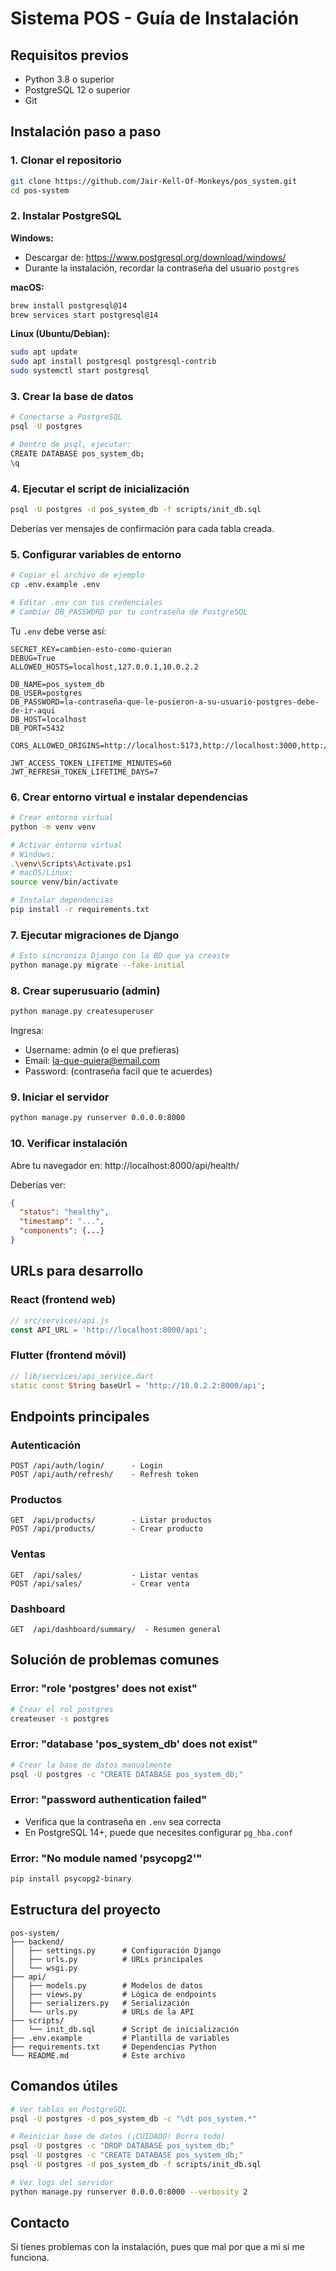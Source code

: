# Sistema POS - Guía de Instalación

## Requisitos previos

- Python 3.8 o superior
- PostgreSQL 12 o superior
- Git

## Instalación paso a paso

### 1. Clonar el repositorio

```bash
git clone https://github.com/Jair-Kell-Of-Monkeys/pos_system.git
cd pos-system
```

### 2. Instalar PostgreSQL

**Windows:**
- Descargar de: https://www.postgresql.org/download/windows/
- Durante la instalación, recordar la contraseña del usuario `postgres`

**macOS:**
```bash
brew install postgresql@14
brew services start postgresql@14
```

**Linux (Ubuntu/Debian):**
```bash
sudo apt update
sudo apt install postgresql postgresql-contrib
sudo systemctl start postgresql
```

### 3. Crear la base de datos

```bash
# Conectarse a PostgreSQL
psql -U postgres

# Dentro de psql, ejecutar:
CREATE DATABASE pos_system_db;
\q
```

### 4. Ejecutar el script de inicialización

```bash
psql -U postgres -d pos_system_db -f scripts/init_db.sql
```

Deberías ver mensajes de confirmación para cada tabla creada.

### 5. Configurar variables de entorno

```bash
# Copiar el archivo de ejemplo
cp .env.example .env

# Editar .env con tus credenciales
# Cambiar DB_PASSWORD por tu contraseña de PostgreSQL
```

Tu `.env` debe verse así:

```properties
SECRET_KEY=cambien-esto-como-quieran
DEBUG=True
ALLOWED_HOSTS=localhost,127.0.0.1,10.0.2.2

DB_NAME=pos_system_db
DB_USER=postgres
DB_PASSWORD=la-contraseña-que-le-pusieron-a-su-usuario-postgres-debe-de-ir-aqui
DB_HOST=localhost
DB_PORT=5432

CORS_ALLOWED_ORIGINS=http://localhost:5173,http://localhost:3000,http://10.0.2.2:8000

JWT_ACCESS_TOKEN_LIFETIME_MINUTES=60
JWT_REFRESH_TOKEN_LIFETIME_DAYS=7
```

### 6. Crear entorno virtual e instalar dependencias

```bash
# Crear entorno virtual
python -m venv venv

# Activar entorno virtual
# Windows:
.\venv\Scripts\Activate.ps1 
# macOS/Linux:
source venv/bin/activate

# Instalar dependencias
pip install -r requirements.txt
```

### 7. Ejecutar migraciones de Django

```bash
# Esto sincroniza Django con la BD que ya creaste
python manage.py migrate --fake-initial
```

### 8. Crear superusuario (admin)

```bash
python manage.py createsuperuser
```

Ingresa:
- Username: admin (o el que prefieras)
- Email: la-que-quiera@email.com
- Password: (contraseña facil que te acuerdes)

### 9. Iniciar el servidor

```bash
python manage.py runserver 0.0.0.0:8000
```

### 10. Verificar instalación

Abre tu navegador en: http://localhost:8000/api/health/

Deberías ver:
```json
{
  "status": "healthy",
  "timestamp": "...",
  "components": {...}
}
```

## URLs para desarrollo

### React (frontend web)
```javascript
// src/services/api.js
const API_URL = 'http://localhost:8000/api';
```

### Flutter (frontend móvil)
```dart
// lib/services/api_service.dart
static const String baseUrl = 'http://10.0.2.2:8000/api';
```

## Endpoints principales

### Autenticación
```
POST /api/auth/login/      - Login
POST /api/auth/refresh/    - Refresh token
```

### Productos
```
GET  /api/products/        - Listar productos
POST /api/products/        - Crear producto
```

### Ventas
```
GET  /api/sales/           - Listar ventas
POST /api/sales/           - Crear venta
```

### Dashboard
```
GET  /api/dashboard/summary/  - Resumen general
```

## Solución de problemas comunes

### Error: "role 'postgres' does not exist"
```bash
# Crear el rol postgres
createuser -s postgres
```

### Error: "database 'pos_system_db' does not exist"
```bash
# Crear la base de datos manualmente
psql -U postgres -c "CREATE DATABASE pos_system_db;"
```

### Error: "password authentication failed"
- Verifica que la contraseña en `.env` sea correcta
- En PostgreSQL 14+, puede que necesites configurar `pg_hba.conf`

### Error: "No module named 'psycopg2'"
```bash
pip install psycopg2-binary
```

## Estructura del proyecto

```
pos-system/
├── backend/
│   ├── settings.py      # Configuración Django
│   ├── urls.py          # URLs principales
│   └── wsgi.py
├── api/
│   ├── models.py        # Modelos de datos
│   ├── views.py         # Lógica de endpoints
│   ├── serializers.py   # Serialización
│   └── urls.py          # URLs de la API
├── scripts/
│   └── init_db.sql      # Script de inicialización
├── .env.example         # Plantilla de variables
├── requirements.txt     # Dependencias Python
└── README.md            # Este archivo
```

## Comandos útiles

```bash
# Ver tablas en PostgreSQL
psql -U postgres -d pos_system_db -c "\dt pos_system.*"

# Reiniciar base de datos (¡CUIDADO! Borra todo)
psql -U postgres -c "DROP DATABASE pos_system_db;"
psql -U postgres -c "CREATE DATABASE pos_system_db;"
psql -U postgres -d pos_system_db -f scripts/init_db.sql

# Ver logs del servidor
python manage.py runserver 0.0.0.0:8000 --verbosity 2
```

## Contacto

Si tienes problemas con la instalación, pues que mal por que a mi si me funciona.